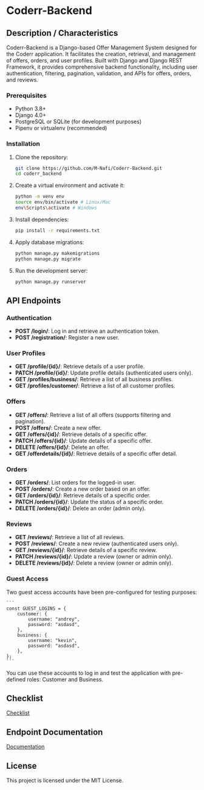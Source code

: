 # Coderr-Backend

## Description / Characteristics
Coderr-Backend is a Django-based Offer Management System designed for the Coderr application. It facilitates the creation, retrieval, and management of offers, orders, and user profiles. Built with Django and Django REST Framework, it provides comprehensive backend functionality, including user authentication, filtering, pagination, validation, and APIs for offers, orders, and reviews.


### Prerequisites
- Python 3.8+
- Django 4.0+
- PostgreSQL or SQLite (for development purposes)
- Pipenv or virtualenv (recommended)

### Installation
1. Clone the repository:
   ```bash
   git clone https://github.com/M-Nafi/Coderr-Backend.git
   cd coderr_backend
   ```

2. Create a virtual environment and activate it:
   ```bash
   python -m venv env
   source env/bin/activate # Linux/Mac
   env\Scripts\activate # Windows
   ```

3. Install dependencies:
   ```bash
   pip install -r requirements.txt
   ```

4. Apply database migrations:
   ```bash
   python manage.py makemigrations
   python manage.py migrate
   ```

5. Run the development server:
   ```bash
   python manage.py runserver
   ```

## API Endpoints

### Authentication
- **POST /login/**: Log in and retrieve an authentication token.
- **POST /registration/**: Register a new user.

### User Profiles
- **GET /profile/{id}/**: Retrieve details of a user profile.
- **PATCH /profile/{id}/**: Update profile details (authenticated users only).
- **GET /profiles/business/**: Retrieve a list of all business profiles.
- **GET /profiles/customer/**: Retrieve a list of all customer profiles.

### Offers
- **GET /offers/**: Retrieve a list of all offers (supports filtering and pagination).
- **POST /offers/**: Create a new offer.
- **GET /offers/{id}/**: Retrieve details of a specific offer.
- **PATCH /offers/{id}/**: Update details of a specific offer.
- **DELETE /offers/{id}/**: Delete an offer.
- **GET /offerdetails/{id}/**: Retrieve details of a specific offer detail.

### Orders
- **GET /orders/**: List orders for the logged-in user.
- **POST /orders/**: Create a new order based on an offer.
- **GET /orders/{id}/**: Retrieve details of a specific order.
- **PATCH /orders/{id}/**: Update the status of a specific order.
- **DELETE /orders/{id}/**: Delete an order (admin only).

### Reviews
- **GET /reviews/**: Retrieve a list of all reviews.
- **POST /reviews/**: Create a new review (authenticated users only).
- **GET /reviews/{id}/**: Retrieve details of a specific review.
- **PATCH /reviews/{id}/**: Update a review (owner or admin only).
- **DELETE /reviews/{id}/**: Delete a review (owner or admin only).


### Guest Access

Two guest access accounts have been pre-configured for testing purposes:
    
    ```
    const GUEST_LOGINS = {
        customer: {
            username: "andrey",
            password: "asdasd",
        },
        business: {
            username: "kevin",
            password: "asdasd",
        },
    };
    ```

You can use these accounts to log in and test the application with pre-defined roles: Customer and Business. 

## Checklist
[Checklist](checklist_coderr.pdf)

## Endpoint Documentation
[Documentation](coderr_documentation_endpoints.pdf)


## License
This project is licensed under the MIT License.
